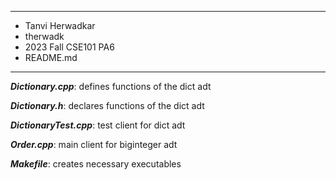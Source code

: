 -------------------------------
* Tanvi Herwadkar
* therwadk
* 2023 Fall CSE101 PA6
* README.md
-------------------------------

***Dictionary.cpp***: defines functions of the dict adt

***Dictionary.h***: declares functions of the dict adt

***DictionaryTest.cpp***: test client for dict adt

***Order.cpp***: main client for biginteger adt

***Makefile***: creates necessary executables
